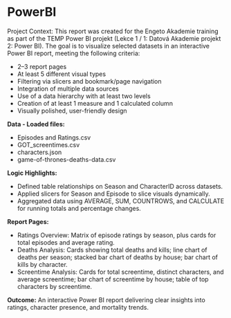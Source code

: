# PowerBI
Project Context:
This report was created for the Engeto Akademie training as part of the TEMP Power BI projekt (Lekce 1 / 1: Datová Akademie projekt 2: Power BI). The goal is to visualize selected datasets in an interactive Power BI report, meeting the following criteria:
- 2–3 report pages
- At least 5 different visual types
- Filtering via slicers and bookmark/page navigation
- Integration of multiple data sources
- Use of a data hierarchy with at least two levels
- Creation of at least 1 measure and 1 calculated column
- Visually polished, user-friendly design

****Data** - Loaded files:**
- Episodes and Ratings.csv
- GOT_screentimes.csv
- characters.json
- game-of-thrones-deaths-data.csv

**Logic Highlights:**
- Defined table relationships on Season and CharacterID across datasets.
- Applied slicers for Season and Episode to slice visuals dynamically.
- Aggregated data using AVERAGE, SUM, COUNTROWS, and CALCULATE for running totals and percentage changes.

**Report Pages:**
- Ratings Overview: Matrix of episode ratings by season, plus cards for total episodes and average rating.
- Deaths Analysis: Cards showing total deaths and kills; line chart of deaths per season; stacked bar chart of deaths by house; bar chart of kills by character.
- Screentime Analysis: Cards for total screentime, distinct characters, and average screentime; bar chart of screentime by house; table of top characters by screentime.

**Outcome:** An interactive Power BI report delivering clear insights into ratings, character presence, and mortality trends.
